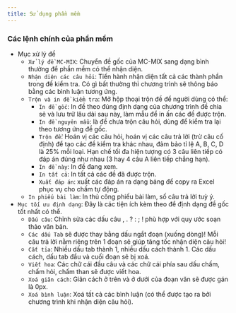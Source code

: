 ```yaml
---
title: Sử dụng phần mềm
---
```


### Các lệnh chính của phần mềm

* Mục xử lý đề
  * `Xử lý đề MC-MIX`: Chuyển đề gốc của MC-MIX sang dạng bình thường để phần mềm có thể nhận diện.
  * `Nhận diện các câu hỏi`: Tiến hành nhận diện tất cả các thành phần trong đề kiểm tra. Có gì bất thường thì chương trình sẽ thông báo bằng các bình luận tương ứng.
  * `Trộn và in đề kiểm tra`: Mở hộp thoại trộn đề để người dùng có thể:
    * `In đề gốc`: In đề theo đúng định dạng của chương trình đề chia sẻ và lưu trữ lâu dài sau này, làm mẫu để in ấn các đề được trộn.
    * `In đề nguyên mẫu`: là đề chưa trộn câu hỏi, dùng để kiểm tra lại theo tương ứng đề gốc.
    * `Trộn đề`: Hoán vị các câu hỏi, hoán vị các câu trả lời (trừ câu cố định) để tạo các đề kiểm tra khác nhau, đảm bảo tỉ lệ A, B, C, D là 25% mỗi loại. Hạn chế tối đa hiện tượng có 3 câu liên tiếp có đáp án đúng như nhau (3 hay 4 câu A liên tiếp chẳng hạn).
    * `In đề này`: In đề đang xem.
    * `In tất cả`: In tất cả các đề đã được trộn.
    * `Xuất đáp án`: xuất các đáp án ra dạng bảng để copy ra Excel phục vụ cho chấm tự động.
  * `In phiếu bài làm`: In thủ công phiếu bài làm, số câu trả lời tuỳ ý.
* `Mục tối ưu định dạng`: Đây là các tiện ích kèm theo để định dạng đề gốc tốt nhất có thể.
  * `Dấu câu`: Chỉnh sửa các dấu câu , . ? : ; ! phù hợp với quy ước soạn thảo văn bản.
  * `Các dấu Tab` sẽ được thay bằng dấu ngắt đoạn (xuống dòng)! Mỗi câu trả lời nằm riêng trên 1 đoạn sẽ giúp tăng tốc nhận diện câu hỏi!
  * `Cắt tỉa`: Nhiều dấu tab thành 1, nhiều dấu cách thành 1. Các dấu cách, dấu tab đầu và cuối đoạn sẽ bị xoá.
  * `Viết hoa`: Các chữ cái đầu câu và các chữ cái phía sau dấu chấm, chấm hỏi, chấm than sẽ được viết hoa.
  * `Xoá giãn cách`: Giãn cách ở trên và ở dưới của đoạn văn sẽ được gán là 0px.
  * `Xoá bình luận`: Xoá tất cả các bình luận (có thể được tạo ra bởi chương trình khi nhận diện câu hỏi).